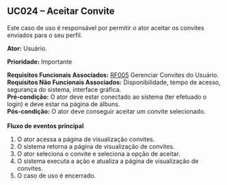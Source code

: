 ## UC024 – Aceitar Convite ##

Este caso de uso é responsável por permitir o ator aceitar os convites enviados para o seu perfil.

**Ator:** Usuário.

**Prioridade:** Importante

**Requisitos Funcionais Associados:** [RF005](RF005.md) Gerenciar Convites do Usuário.<br>
<b>Requisitos Não Funcionais Associados:</b> Disponibilidade, tempo de acesso, segurança do sistema, interface gráfica.<br>
<b>Pré-condição:</b> O ator deve estar conectado ao sistema (ter efetuado o login) e deve estar na página de álbuns.<br>
<b>Pós-condição:</b> O ator deve conseguir aceitar um convite selecionado.<br>
<br>
<b>Fluxo de eventos principal</b>

<ol><li>O ator acessa a página de visualização convites.<br>
</li><li>O sistema retorna a página de visualização de convites.<br>
</li><li>O ator seleciona o convite e seleciona a opção de aceitar.<br>
</li><li>O sistema executa a ação e atualiza a página de visualização de convites.<br>
</li><li>O caso de uso é encerrado.